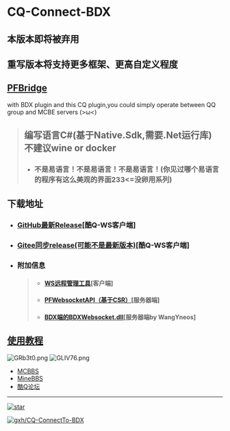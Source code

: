 # CQ-Connect-BDX

## 本版本即将被弃用
## 重写版本将支持更多框架、更高自定义程度
## [PFBridge](https://github.com/littlegao233/PFBridge)

with BDX plugin and this CQ plugin,you could simply operate between QQ group and MCBE servers (>ω&lt;)
> ## 编写语言C#(基于Native.Sdk,需要.Net运行库)  不建议wine or docker
> - ### 不是易语言！不是易语言！不是易语言！(你见过哪个易语言的程序有这么美观的界面233<=没卵用系列)
## 下载地址
- ### <a href="https://github.com/littlegao233/CQ-ConnectTo-BDX/releases/">GitHub最新Release</a>[酷Q-WS客户端]
- ### <a href="https://gitee.com/littlegao233/CQ-ConnectTo-BDX/releases">Gitee同步release(可能不是最新版本)</a>[酷Q-WS客户端]
- ### 附加信息
    > - #### <a href="https://github.com/littlegao233/WPFtesws/releases">WS远程管理工具</a>[客户端]
    > - #### <a href="https://github.com/littlegao233/PFWebsocketAPI/releases">PFWebsocketAPI（基于CSR）</a>[服务器端]
    > - #### <a href="https://github.com/WangYneos/BDXWebSocket/releases">BDX端的BDXWebsocket.dll</a>[服务器端by WangYneos]
## <a href="https://github.com/littlegao233/CQ-ConnectTo-BDX/blob/master/Guide.md">使用教程</a><br/>

![GRb3t0.png](https://s1.ax1x.com/2020/04/08/GRb3t0.png)
![GLIV76.png](https://s1.ax1x.com/2020/04/12/GLIV76.png)
- <a href="https://www.mcbbs.net/thread-1011364-1-1.html">MCBBS</a><br/>
- <a href="https://www.minebbs.com/resources/1023/">MineBBS</a><br/>
- <a href="https://cqp.cc/t/49225">酷Q论坛</a><br/>




----


[![star](https://gitee.com/littlegao233/CQ-ConnectTo-BDX/badge/star.svg?theme=white)](https://gitee.com/littlegao233/CQ-ConnectTo-BDX/stargazers)


[![gxh/CQ-ConnectTo-BDX](https://gitee.com/littlegao233/CQ-ConnectTo-BDX/widgets/widget_card.svg?colors=4183c4,ffffff,ffffff,e3e9ed,666666,9b9b9b)](https://gitee.com/littlegao233/CQ-ConnectTo-BDX)
